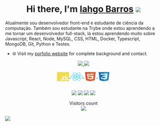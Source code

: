 <div align="center">
   <h1>Hi there, I'm <a href="https://iahgo.github.io">Iahgo Barros</a> <img src="https://media.giphy.com/media/hvRJCLFzcasrR4ia7z/giphy.gif" width="25px"> </h1>
</div>

Atualmente sou desenvolvedor front-end e estudante de ciência da computação. Também sou estudante na Trybe onde estou aprendendo a me tornar um desenvolvedor full-stack, lá estou aprendendo muito sobre Javascript, React, Node, MySQL, CSS, HTML, Docker, Typescript, MongoDB, Git, Python e Testes.
- 🌐 Visit my [porfolio website](https://iahgo.github.io/) for complete background and contact.

<div align="center">
  <a href="https://github.com/iahgo">
  <img height="180em" src="https://github-readme-stats.vercel.app/api?username=iahgo&show_icons=true&theme=dracula&include_all_commits=true&count_private=true"/>
  <img height="180em" src="https://github-readme-stats.vercel.app/api/top-langs/?username=iahgo&layout=compact&langs_count=7&theme=dracula"/>
</div>
  <div align="center">
  <div style="display: inline_block"><br>
  <img align="center" alt="Js" height="30" width="40" src="https://raw.githubusercontent.com/devicons/devicon/master/icons/javascript/javascript-plain.svg">
  <img align="center" alt="React" height="30" width="40" src="https://raw.githubusercontent.com/devicons/devicon/master/icons/react/react-original.svg">
  <img align="center" alt="HTML" height="30" width="40" src="https://raw.githubusercontent.com/devicons/devicon/master/icons/html5/html5-original.svg">
  <img align="center" alt="CSS" height="30" width="40" src="https://raw.githubusercontent.com/devicons/devicon/master/icons/css3/css3-original.svg">
</div>
  </div>

  ##
  
  <div align="center"> 
  <a href="https://iahgo.github.io/" target="_blank"><img src="https://img.shields.io/badge/Portfólio-blue" target="_blank"></a>
  <a href="https://instagram.com/iahgo" target="_blank"><img src="https://img.shields.io/badge/-Instagram-%23E4405F?style=for-the-badge&logo=instagram&logoColor=white" target="_blank"></a>
  <a href = "mailto:iahgobarros@gmail.com"><img src="https://img.shields.io/badge/-Gmail-%23333?style=for-the-badge&logo=gmail&logoColor=white" target="_blank"></a>
  <a href="https://www.linkedin.com/in/iahgo-barros" target="_blank"><img src="https://img.shields.io/badge/-LinkedIn-%230077B5?style=for-the-badge&logo=linkedin&logoColor=white" target="_blank"></a>  
</div>
  
  <p align="center"> 
  Visitors count<br>
  <img src="https://profile-counter.glitch.me/iahgo/count.svg" />
</p>

<img src="stats.gif" width="90%"><br/><br/>
